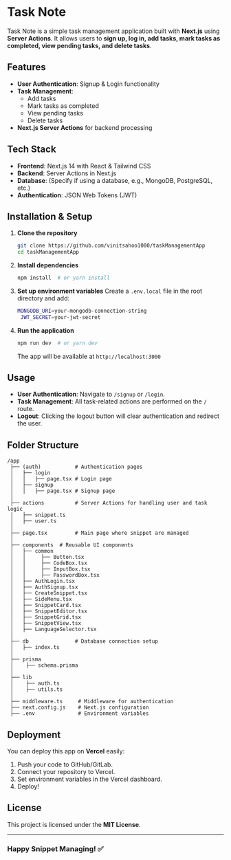 # Task Note

Task Note is a simple task management application built with **Next.js** using **Server Actions**. It allows users to **sign up, log in, add tasks, mark tasks as completed, view pending tasks, and delete tasks**.

## Features
- **User Authentication**: Signup & Login functionality
- **Task Management**:
  - Add tasks
  - Mark tasks as completed
  - View pending tasks
  - Delete tasks
- **Next.js Server Actions** for backend processing

## Tech Stack
- **Frontend**: Next.js 14 with React & Tailwind CSS
- **Backend**: Server Actions in Next.js
- **Database**: (Specify if using a database, e.g., MongoDB, PostgreSQL, etc.)
- **Authentication**: JSON Web Tokens (JWT)

## Installation & Setup

1. **Clone the repository**
   ```sh
   git clone https://github.com/vinitsahoo1000/taskManagementApp
   cd taskManagementApp
   ```
2. **Install dependencies**
   ```sh
   npm install  # or yarn install
   ```
3. **Set up environment variables**
   Create a `.env.local` file in the root directory and add:
   ```sh
   MONGODB_URI=your-mongodb-connection-string
    JWT_SECRET=your-jwt-secret
   ```
4. **Run the application**
   ```sh
   npm run dev  # or yarn dev
   ```
   The app will be available at `http://localhost:3000`

## Usage
- **User Authentication**: Navigate to `/signup` or `/login`.
- **Task Management**: All task-related actions are performed on the `/` route.
- **Logout**: Clicking the logout button will clear authentication and redirect the user.

## Folder Structure
```
/app
 ├── (auth)           # Authentication pages
 │   ├── login       
 │   │   ├── page.tsx # Login page
 │   ├── signup       
 │   │   ├── page.tsx # Signup page
 │
 ├── actions          # Server Actions for handling user and task logic
 │   ├── snippet.ts
 │   ├── user.ts
 │
 ├── page.tsx         # Main page where snippet are managed
 │    
 ├── components  # Reusable UI components
 │   ├── common
 │   │     ├── Button.tsx
 │   │     ├── CodeBox.tsx
 │   │     ├── InputBox.tsx
 │   │     ├── PasswordBox.tsx
 │   ├── AuthLogin.tsx
 │   ├── AuthSignup.tsx
 │   ├── CreateSnippet.tsx
 │   ├── SideMenu.tsx
 │   ├── SnippetCard.tsx
 │   ├── SnippetEditor.tsx
 │   ├── SnippetGrid.tsx
 │   ├── SnippetView.tsx
 │   ├── LanguageSelector.tsx
 │
 ├── db               # Database connection setup
 │   ├── index.ts
 │
 ├── prisma
 │    ├── schema.prisma
 │
 ├── lib
 │    ├── auth.ts    
 │    ├── utils.ts   
 │    
 ├── middleware.ts     # Middleware for authentication
 ├── next.config.js    # Next.js configuration
 ├── .env              # Environment variables

```

## Deployment
You can deploy this app on **Vercel** easily:
1. Push your code to GitHub/GitLab.
2. Connect your repository to Vercel.
3. Set environment variables in the Vercel dashboard.
4. Deploy!



## License
This project is licensed under the **MIT License**.

---
### Happy Snippet Managing! ✅

